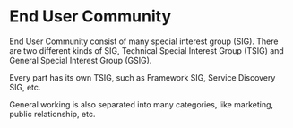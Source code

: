 # End User Community

End User Community consist of many special interest group \(SIG\). There are two different kinds of SIG, Technical Special Interest Group \(TSIG\) and General Special Interest Group \(GSIG\).

Every part has its own TSIG, such as Framework SIG, Service Discovery SIG, etc.

General working is also separated into many categories, like marketing, public relationship, etc.



